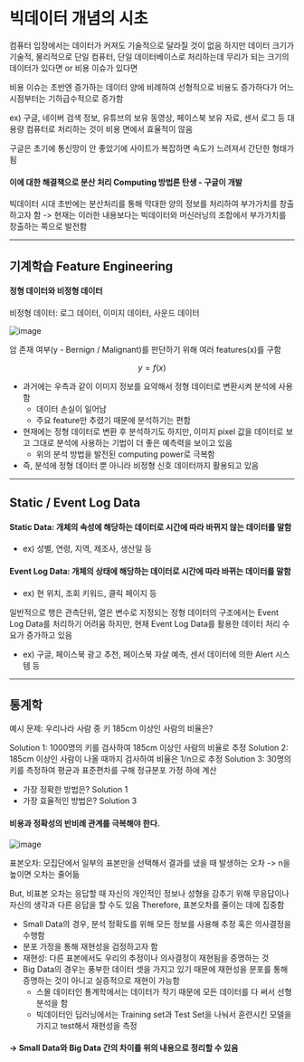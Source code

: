 # 빅데이터 개념의 시초

컴퓨터 입장에서는 데이터가 커져도 기술적으로 달라질 것이 없음
하지만 데이터 크기가 기술적, 물리적으로 단일 컴퓨터, 단일 데이터베이스로 처리하는데 무리가 되는 크기의 데이터가 있다면 or 비용 이슈가 있다면

비용 이슈는 초반엔 증가하는 데이터 양에 비례하여 선형적으로 비용도 증가하다가 어느 시점부터는 기하급수적으로 증가함

ex) 구글, 네이버 검색 정보, 유튜브의 보유 동영상, 페이스북 보유 자료, 센서 로그 등 대용량 컴퓨터로 처리하는 것이 비용 면에서 효율적이 않음

구글은 초기에 통신망이 안 좋았기에 사이트가 복잡하면 속도가 느려져서 간단한 형태가 됨

#### 이에 대한 해결책으로 분산 처리 Computing 방법론 탄생 - 구글이 개발

빅데이터 시대 초반에는 분산처리를 통해 막대한 양의 정보를 처리하여 부가가치를 창출하고자 함
-> 현재는 이러한 내용보다는 빅데이터와 머신러닝의 조합에서 부가가치를 창출하는 쪽으로 발전함

---

## 기계학습 Feature Engineering

#### 정형 데이터와 비정형 데이터

비정형 데이터: 로그 데이터, 이미지 데이터, 사운드 데이터

![image](https://user-images.githubusercontent.com/84713532/233253210-f8d4e33f-62b5-4324-b34c-16a8ebc5fa25.png)

암 존재 여부(y - Bernign / Malignant)를 판단하기 위해 여러 features(x)를 구함

$$ y = f(x) $$

- 과거에는 우측과 같이 이미지 정보를 요약해서 정형 데이터로 변환시켜 분석에 사용함
  - 데이터 손실이 일어남
  - 주요 feature만 추렸기 때문에 분석하기는 편함
- 현재에는 정형 데이터로 변환 후 분석하기도 하지만, 이미지 pixel 값을 데이터로 보고 그대로 분석에 사용하는 기법이 더 좋은 예측력을 보이고 있음
  - 위의 분석 방법을 발전된 computing power로 극복함
- 즉, 분석에 정형 데이터 뿐 아니라 비정형 신호 데이터까지 활용되고 있음

---

## Static / Event Log Data

#### Static Data: 개체의 속성에 해당하는 데이터로 시간에 따라 바뀌지 않는 데이터를 말함
- ex) 성별, 연령, 지역, 제조사, 생산일 등

#### Event Log Data: 개체의 상태에 해당하는 데이터로 시간에 따라 바뀌는 데이터를 말함
- ex) 현 위치, 조회 키워드, 클릭 페이지 등

일반적으로 행은 관측단위, 열은 변수로 지정되는 정형 데이터의 구조에서는 Event Log Data를 처리하기 어려움
하지만, 현재 Event Log Data를 활용한 데이터 처리 수요가 증가하고 있음
- ex) 구글, 페이스북 광고 추천, 페이스북 자살 예측, 센서 데이터에 의한 Alert 시스템 등

---

## 통계학

예시 문제: 우리나라 사람 중 키 185cm 이상인 사람의 비율은?

Solution 1: 1000명의 키를 검사하여 185cm 이상인 사람의 비율로 추정
Solution 2: 185cm 이상인 사람이 나올 때까지 검사하여 비율은 1/n으로 추정
Solution 3: 30명의 키를 측정하여 평균과 표준편차를 구해 정규분포 가정 하에 계산

- 가장 정확한 방법은? Solution 1
- 가장 효율적인 방법은? Solution 3

#### 비용과 정확성의 반비례 관계를 극복해야 한다.

![image](https://user-images.githubusercontent.com/84713532/233255008-4041cb55-42d0-4cdf-9c7a-dd31be8bd25c.png)

표본오차: 모집단에서 일부의 표본만을 선택해서 결과를 냈을 때 발생하는 오차
-> n을 높이면 오차는 줄어듦

But, 비표본 오차는 응답할 때 자신의 개인적인 정보나 성형을 감추기 위해 무응답이나 자신의 생각과 다른 응답을 할 수도 있음
Therefore, 표본오차를 줄이는 데에 집중함

- Small Data의 경우, 분석 정확도를 위해 모든 정보를 사용해 추정 혹은 의사결정을 수행함
- 분포 가정을 통해 재현성을 검정하고자 함
- 재현성: 다른 표본에서도 우리의 추정이나 의사결정이 재현됨을 증명하는 것
- Big Data의 경우는 풍부한 데이터 셋을 가지고 있기 때문에 재현성을 분포를 통해 증명하는 것이 아니고 실증적으로 재현이 가능함
  - 스몰 데이터인 통계학에서는 데이터가 작기 때문에 모든 데이터를 다 써서 선형분석을 함
  - 빅데이터인 딥러닝에서는 Training set과 Test Set을 나눠서 훈련시킨 모델을 가지고 test해서 재현성을 측정

#### -> Small Data와 Big Data 간의 차이를 위의 내용으로 정리할 수 있음
